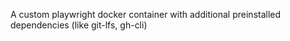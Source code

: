 A custom playwright docker container with additional preinstalled dependencies (like git-lfs, gh-cli)